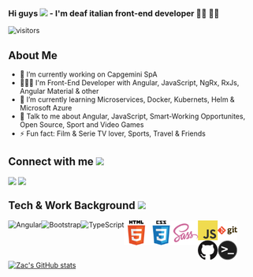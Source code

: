 ### Hi guys <img src = "https://raw.githubusercontent.com/MartinHeinz/MartinHeinz/master/wave.gif" width = 30px> - I'm deaf italian front-end developer 👨‍💻 🧏‍♂️

![visitors](https://visitor-badge.glitch.me/badge?page_id=Zacknero.Zacknero)




<h2> About Me </h2>

- 🔭 I’m currently working on Capgemini SpA
- 👨🏻‍💻 I'm Front-End Developer with Angular, JavaScript, NgRx, RxJs, Angular Material & other
- 🌱 I’m currently learning Microservices, Docker, Kubernets, Helm & Microsoft Azure
- 💬 Talk to me about Angular, JavaScript, Smart-Working Opportunites, Open Source, Sport and Video Games
- ⚡ Fun fact: Film & Serie TV lover, Sports, Travel & Friends


<h2> Connect with me <img src='https://raw.githubusercontent.com/ShahriarShafin/ShahriarShafin/main/Assets/handshake.gif' width="100px"> </h2>

<p>
  <a href = 'https://www.linkedin.com/in/davide-zamballetti-62002667/'> <img width = '32px' align= 'center' src="https://raw.githubusercontent.com/rahulbanerjee26/githubAboutMeGenerator/main/icons/linked-in-alt.svg"/></a> 
<a href = 'https://www.github.com/Zacknero'> <img width = '32px' align= 'center' src="https://raw.githubusercontent.com/rahulbanerjee26/githubAboutMeGenerator/main/icons/github.svg"/></a> 

</p>



<h2> Tech & Work Background <img src = "https://media2.giphy.com/media/QssGEmpkyEOhBCb7e1/giphy.gif?cid=ecf05e47a0n3gi1bfqntqmob8g9aid1oyj2wr3ds3mg700bl&rid=giphy.gif" width = 28px> </h2>

<img align="left" alt="Angular" src="https://cdn.iconscout.com/icon/free/png-48/angular-2038881-1720094.png" />
<img align="left" alt="Bootstrap" src="https://cdn.iconscout.com/icon/free/png-48/bootstrap-226077.png" />
<img align="left" alt="TypeScript" src="https://cdn.iconscout.com/icon/free/png-48/typescript-1174965.png" />

<img align="left" alt="HTML5" width="50px" src="https://raw.githubusercontent.com/github/explore/80688e429a7d4ef2fca1e82350fe8e3517d3494d/topics/html/html.png" />
<img align="left" alt="CSS3" width="50px" src="https://raw.githubusercontent.com/github/explore/80688e429a7d4ef2fca1e82350fe8e3517d3494d/topics/css/css.png" />
<img align="left" alt="Sass" width="50px" src="https://raw.githubusercontent.com/github/explore/80688e429a7d4ef2fca1e82350fe8e3517d3494d/topics/sass/sass.png" />
<img align="left" alt="JavaScript" width="40px" src="https://raw.githubusercontent.com/github/explore/80688e429a7d4ef2fca1e82350fe8e3517d3494d/topics/javascript/javascript.png" />
<img align="left" alt="Git" width="40px" src="https://raw.githubusercontent.com/github/explore/80688e429a7d4ef2fca1e82350fe8e3517d3494d/topics/git/git.png" />
<img align="left" alt="GitHub" width="40px" src="https://raw.githubusercontent.com/github/explore/78df643247d429f6cc873026c0622819ad797942/topics/github/github.png" />
<img align="left" alt="Terminal" width="40px" src="https://raw.githubusercontent.com/github/explore/80688e429a7d4ef2fca1e82350fe8e3517d3494d/topics/terminal/terminal.png" />
     
<br />
<br />
<br />
<br />

[![Zac's GitHub stats](https://github-readme-stats.vercel.app/api?username=Zacknero&hide=stars,contribs&show_icons=true&theme=radical)](https://github.com/anuraghazra/github-readme-stats)



